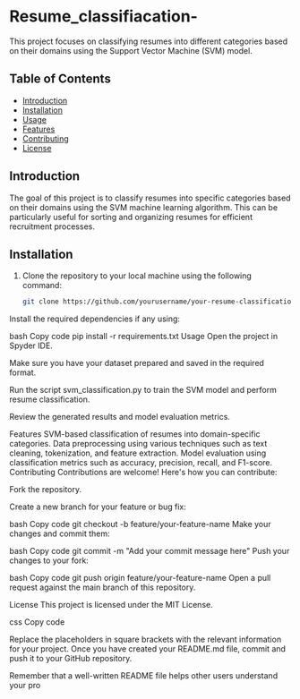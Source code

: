 # Resume_classifiacation-



This project focuses on classifying resumes into different categories based on their domains using the Support Vector Machine (SVM) model.

## Table of Contents

- [Introduction](#introduction)
- [Installation](#installation)
- [Usage](#usage)
- [Features](#features)
- [Contributing](#contributing)
- [License](#license)

## Introduction

The goal of this project is to classify resumes into specific categories based on their domains using the SVM machine learning algorithm. This can be particularly useful for sorting and organizing resumes for efficient recruitment processes.

## Installation

1. Clone the repository to your local machine using the following command:

   ```bash
   git clone https://github.com/yourusername/your-resume-classification-repo.git
Install the required dependencies if any using:

bash
Copy code
pip install -r requirements.txt
Usage
Open the project in Spyder IDE.

Make sure you have your dataset prepared and saved in the required format.

Run the script svm_classification.py to train the SVM model and perform resume classification.

Review the generated results and model evaluation metrics.

Features
SVM-based classification of resumes into domain-specific categories.
Data preprocessing using various techniques such as text cleaning, tokenization, and feature extraction.
Model evaluation using classification metrics such as accuracy, precision, recall, and F1-score.
Contributing
Contributions are welcome! Here's how you can contribute:

Fork the repository.

Create a new branch for your feature or bug fix:

bash
Copy code
git checkout -b feature/your-feature-name
Make your changes and commit them:

bash
Copy code
git commit -m "Add your commit message here"
Push your changes to your fork:

bash
Copy code
git push origin feature/your-feature-name
Open a pull request against the main branch of this repository.

License
This project is licensed under the MIT License.

css
Copy code

Replace the placeholders in square brackets with the relevant information for your project. Once you have created your README.md file, commit and push it to your GitHub repository.

Remember that a well-written README file helps other users understand your pro
